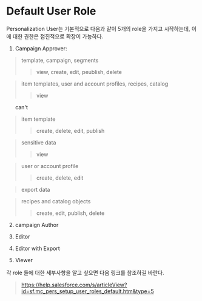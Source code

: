 # Default User Role
Personalization User는 기본적으로 다음과 같이 5개의 role을 가지고 시작하는데, 이에 대한 권한은 점진적으로 확장이 가능하다.

1. Campaign Approver: 
> template, campaign, segments
>> view, create, edit, peublish, delete

>item templates, user and account profiles, recipes, catalog
>> view

&nbsp;&nbsp;&nbsp;&nbsp;&nbsp; can't
>item template
>> create, delete, edit, publish

>sensitive data
>> view

>user or account profile
>> create, delete, edit

> export data

> recipes and catalog objects
>> create, edit, publish, delete

2. campaign Author

3. Editor

4. Editor with Export

5. Viewer

각 role 들에 대한 세부사항을 알고 싶으면 다음 링크를 참조하길 바란다.
> https://help.salesforce.com/s/articleView?id=sf.mc_pers_setup_user_roles_default.htm&type=5



